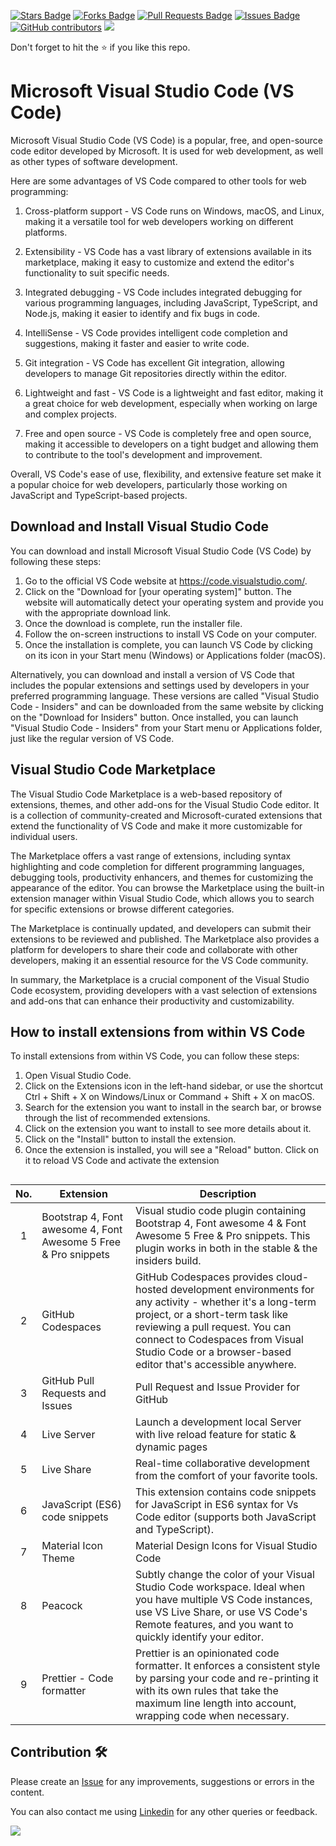 <a href="https://github.com/drshahizan/learn-php/stargazers"><img src="https://img.shields.io/github/stars/drshahizan/learn-php" alt="Stars Badge"/></a>
<a href="https://github.com/drshahizan/learn-php/network/members"><img src="https://img.shields.io/github/forks/drshahizan/learn-php" alt="Forks Badge"/></a>
<a href="https://github.com/drshahizan/learn-php/pulls"><img src="https://img.shields.io/github/issues-pr/drshahizan/learn-php" alt="Pull Requests Badge"/></a>
<a href="https://github.com/drshahizan/learn-php/issues"><img src="https://img.shields.io/github/issues/drshahizan/learn-php" alt="Issues Badge"/></a>
<a href="https://github.com/drshahizan/learn-php/graphs/contributors"><img alt="GitHub contributors" src="https://img.shields.io/github/contributors/drshahizan/learn-php?color=2b9348"></a>
![](https://visitor-badge.glitch.me/badge?page_id=drshahizan/learn-php)

Don't forget to hit the :star: if you like this repo.

# Microsoft Visual Studio Code (VS Code)

Microsoft Visual Studio Code (VS Code) is a popular, free, and open-source code editor developed by Microsoft. It is used for web development, as well as other types of software development.

Here are some advantages of VS Code compared to other tools for web programming:

1. Cross-platform support - VS Code runs on Windows, macOS, and Linux, making it a versatile tool for web developers working on different platforms.

2. Extensibility - VS Code has a vast library of extensions available in its marketplace, making it easy to customize and extend the editor's functionality to suit specific needs.

3. Integrated debugging - VS Code includes integrated debugging for various programming languages, including JavaScript, TypeScript, and Node.js, making it easier to identify and fix bugs in code.

4. IntelliSense - VS Code provides intelligent code completion and suggestions, making it faster and easier to write code.

5. Git integration - VS Code has excellent Git integration, allowing developers to manage Git repositories directly within the editor.

6. Lightweight and fast - VS Code is a lightweight and fast editor, making it a great choice for web development, especially when working on large and complex projects.

7. Free and open source - VS Code is completely free and open source, making it accessible to developers on a tight budget and allowing them to contribute to the tool's development and improvement.

Overall, VS Code's ease of use, flexibility, and extensive feature set make it a popular choice for web developers, particularly those working on JavaScript and TypeScript-based projects.

## Download and Install Visual Studio Code

You can download and install Microsoft Visual Studio Code (VS Code) by following these steps:

1. Go to the official VS Code website at https://code.visualstudio.com/.
2. Click on the "Download for [your operating system]" button. The website will automatically detect your operating system and provide you with the appropriate download link.
3. Once the download is complete, run the installer file.
4. Follow the on-screen instructions to install VS Code on your computer.
5. Once the installation is complete, you can launch VS Code by clicking on its icon in your Start menu (Windows) or Applications folder (macOS).

Alternatively, you can download and install a version of VS Code that includes the popular extensions and settings used by developers in your preferred programming language. These versions are called "Visual Studio Code - Insiders" and can be downloaded from the same website by clicking on the "Download for Insiders" button. Once installed, you can launch "Visual Studio Code - Insiders" from your Start menu or Applications folder, just like the regular version of VS Code.

## Visual Studio Code Marketplace
The Visual Studio Code Marketplace is a web-based repository of extensions, themes, and other add-ons for the Visual Studio Code editor. It is a collection of community-created and Microsoft-curated extensions that extend the functionality of VS Code and make it more customizable for individual users.

The Marketplace offers a vast range of extensions, including syntax highlighting and code completion for different programming languages, debugging tools, productivity enhancers, and themes for customizing the appearance of the editor. You can browse the Marketplace using the built-in extension manager within Visual Studio Code, which allows you to search for specific extensions or browse different categories.

The Marketplace is continually updated, and developers can submit their extensions to be reviewed and published. The Marketplace also provides a platform for developers to share their code and collaborate with other developers, making it an essential resource for the VS Code community.

In summary, the Marketplace is a crucial component of the Visual Studio Code ecosystem, providing developers with a vast selection of extensions and add-ons that can enhance their productivity and customizability.

## How to install extensions from within VS Code
To install extensions from within VS Code, you can follow these steps:

1. Open Visual Studio Code.
2. Click on the Extensions icon in the left-hand sidebar, or use the shortcut Ctrl + Shift + X on Windows/Linux or Command + Shift + X on macOS.
3. Search for the extension you want to install in the search bar, or browse through the list of recommended extensions.
4. Click on the extension you want to install to see more details about it.
5. Click on the "Install" button to install the extension.
6. Once the extension is installed, you will see a "Reload" button. Click on it to reload VS Code and activate the extension

##
| No.| Extension | Description | 
| :-----: | ------ | ------ | 
| 1 | Bootstrap 4, Font awesome 4, Font Awesome 5 Free & Pro snippets | Visual studio code plugin containing Bootstrap 4, Font awesome 4 & Font Awesome 5 Free & Pro snippets. This plugin works in both in the stable & the insiders build. |
| 2 | GitHub Codespaces | GitHub Codespaces provides cloud-hosted development environments for any activity - whether it's a long-term project, or a short-term task like reviewing a pull request. You can connect to Codespaces from Visual Studio Code or a browser-based editor that's accessible anywhere. |
| 3 | GitHub Pull Requests and Issues | Pull Request and Issue Provider for GitHub |
| 4 | Live Server | Launch a development local Server with live reload feature for static & dynamic pages |
| 5 | Live Share | Real-time collaborative development from the comfort of your favorite tools. |
| 6 | JavaScript (ES6) code snippets | This extension contains code snippets for JavaScript in ES6 syntax for Vs Code editor (supports both JavaScript and TypeScript). |
| 7 | Material Icon Theme | Material Design Icons for Visual Studio Code |
| 8 | Peacock | Subtly change the color of your Visual Studio Code workspace. Ideal when you have multiple VS Code instances, use VS Live Share, or use VS Code's Remote features, and you want to quickly identify your editor. |
| 9 | Prettier - Code formatter | Prettier is an opinionated code formatter. It enforces a consistent style by parsing your code and re-printing it with its own rules that take the maximum line length into account, wrapping code when necessary. |


## Contribution 🛠️
Please create an [Issue](https://github.com/drshahizan/learn-php/issues) for any improvements, suggestions or errors in the content.

You can also contact me using [Linkedin](https://www.linkedin.com/in/drshahizan/) for any other queries or feedback.

![](https://visitor-badge.glitch.me/badge?page_id=drshahizan)
